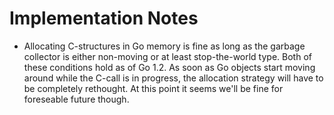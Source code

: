 Implementation Notes
====================

* Allocating C-structures in Go memory is fine as long as the garbage collector is either non-moving or at least stop-the-world type. Both of these conditions hold as of Go 1.2. As soon as Go objects start moving around while the C-call is in progress, the allocation strategy will have to be completely rethought. At this point it seems we'll be fine for foreseable future though.